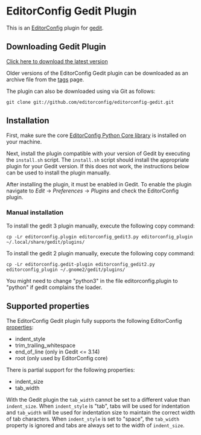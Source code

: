 # EditorConfig Gedit Plugin

This is an [EditorConfig][] plugin for [gedit][].

## Downloading Gedit Plugin

[Click here to download the latest version](https://github.com/editorconfig/editorconfig-gedit/archive/v0.5.3.zip)

Older versions of the EditorConfig Gedit plugin can be downloaded as an archive
file from the [tags][] page.

The plugin can also be downloaded using via Git as follows:

    git clone git://github.com/editorconfig/editorconfig-gedit.git

## Installation

First, make sure the core [EditorConfig Python Core library][] is installed on your
machine.

Next, install the plugin compatible with your version of Gedit by executing the
`install.sh` script.  The `install.sh` script should install the appropriate
plugin for your Gedit version.  If this does not work, the instructions below
can be used to install the plugin manually.

After installing the plugin, it must be enabled in Gedit.  To enable the plugin
navigate to *Edit* -> *Preferences* -> *Plugins* and check the EditorConfig
plugin.

### Manual installation

To install the gedit 3 plugin manually, execute the following copy command:

    cp -Lr editorconfig.plugin editorconfig_gedit3.py editorconfig_plugin ~/.local/share/gedit/plugins/

To install the gedit 2 plugin manually, execute the following copy command:

    cp -Lr editorconfig.gedit-plugin editorconfig_gedit2.py editorconfig_plugin ~/.gnome2/gedit/plugins/

You might need to change "python3" in the file editorconfig.plugin to "python"
if gedit complains the loader.

## Supported properties

The EditorConfig Gedit plugin fully supports the following EditorConfig
[properties][]:

* indent_style
* trim_trailing_whitespace
* end_of_line (only in Gedit <= 3.14)
* root (only used by EditorConfig core)

There is partial support for the following properties:

* indent_size
* tab_width

With the Gedit plugin the `tab_width` cannot be set to a different value than
`indent_size`.  When `indent_style` is "tab", tabs will be used for indentation
and `tab_width` will be used for indentation size to maintain the correct width
of tab characters.  When `indent_style` is set to "space", the `tab_width`
property is ignored and tabs are always set to the width of `indent_size`.

[EditorConfig]: http://editorconfig.org
[EditorConfig Python Core library]: https://github.com/editorconfig/editorconfig-core-py
[gedit]: http://projects.gnome.org/gedit
[properties]: http://editorconfig.org/#supported-properties
[tags]: https://github.com/editorconfig/editorconfig-gedit/tags
[latest]: https://github.com/editorconfig/editorconfig-gedit/archive/v0.5.1.tar.gz

